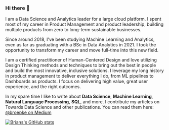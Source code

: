 ### Hi there 👋

I am a Data Science and Analytics leader for a large cloud platform. I spent most of my career in Product Management and product leadership, building multiple products from zero to long-term sustainable businesses.

Since around 2018, I've been studying Machine Learning and Analytics, even as far as graduating with a BSc in Data Analytics in 2021. I took the opportunity to transform my career and move full-time into this new field.

I am a certified practitioner of Human-Centered Design and love utilizing Design Thinking methods and techniques to bring out the best in people and build the most innovative, inclusive solutions. I leverage my long history in product management to deliver everything I do, from ML pipelines to Dashboards as products. I focus on delivering high value, great user experience, and the right outcomes.

In my spare time I like to write about **Data Science**, **Machine Learning**, **Natural Language Processing**, **SQL**, and more.  I contribute my articles on Towards Data Science and other publications.  You can read them here: [@broepke on Medium](https://medium.com/@broepke)

[![Brians's GitHub stats](https://github-readme-stats.vercel.app/api?username=broepke&show_icons=true)](https://github.com/anuraghazra/github-readme-stats)

<!--
**broepke/broepke** is a ✨ _special_ ✨ repository because its `README.md` (this file) appears on your GitHub profile.

Here are some ideas to get you started:

- 🔭 I’m currently working on ...
- 🌱 I’m currently learning ...
- 👯 I’m looking to collaborate on ...
- 🤔 I’m looking for help with ...
- 💬 Ask me about ...
- 📫 How to reach me: ...
- 😄 Pronouns: ...
- ⚡ Fun fact: ...
-->
